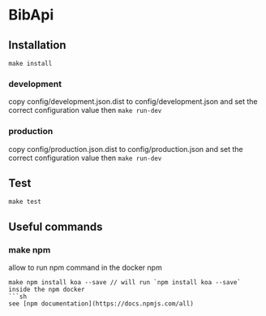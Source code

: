 # BibApi

## Installation
`make install`

### development
copy config/development.json.dist to config/development.json
and set the correct configuration value
then
`make run-dev`

### production
copy config/production.json.dist to config/production.json
and set the correct configuration value
then
`make run-dev`

## Test
`make test`

## Useful commands

### make npm
allow to run npm command in the docker npm
```
make npm install koa --save // will run `npm install koa --save` inside the npm docker
```sh
see [npm documentation](https://docs.npmjs.com/all)
